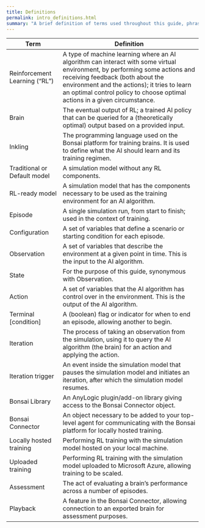 ```yaml
---
title: Definitions
permalink: intro_definitions.html
summary: "A brief definition of terms used throughout this guide, phrased in such that a way that caters to a simulation-oriented audience."
---
```


| Term | Definition |
| ---- | ---------- |
| Reinforcement Learning (“RL”) | A type of machine learning where an AI algorithm can interact with some virtual environment, by performing some actions and receiving feedback (both about the environment and the actions); it tries to learn an optimal control policy to choose optimal actions in a given circumstance. |
| Brain | The eventual output of RL; a trained AI policy that can be queried for a (theoretically optimal) output based on a provided input. |
| Inkling | The programming language used on the Bonsai platform for training brains. It is used to define what the AI should learn and its training regimen. |
| Traditional or Default model | A simulation model without any RL components. |
| RL-ready model | A simulation model that has the components necessary to be used as the training environment for an AI algorithm. |
| Episode | A single simulation run, from start to finish; used in the context of training. |
| Configuration | A set of variables that define a scenario or starting condition for each episode. |
| Observation | A set of variables that describe the environment at a given point in time. This is the input to the AI algorithm. |
| State | For the purpose of this guide, synonymous with Observation. |
| Action | A set of variables that the AI algorithm has control over in the environment. This is the output of the AI algorithm. |
| Terminal [condition] | A (boolean) flag or indicator for when to end an episode, allowing another to begin.  |
| Iteration | The process of taking an observation from the simulation, using it to query the AI algorithm (the brain) for an action and applying the action. |
| Iteration trigger | An event inside the simulation model that pauses the simulation model and initiates an iteration, after which the simulation model resumes.  |
| Bonsai Library | An AnyLogic plugin/add-on library giving access to the Bonsai Connector object. |
| Bonsai Connector | An object necessary to be added to your top-level agent for communicating with the Bonsai platform for locally hosted training. |
| Locally hosted training | Performing RL training with the simulation model hosted on your local machine. |
| Uploaded training | Performing RL training with the simulation model uploaded to Microsoft Azure, allowing training to be scaled. |
| Assessment | The act of evaluating a brain’s performance across a number of episodes. |
| Playback | A feature in the Bonsai Connector, allowing connection to an exported brain for assessment purposes. |
